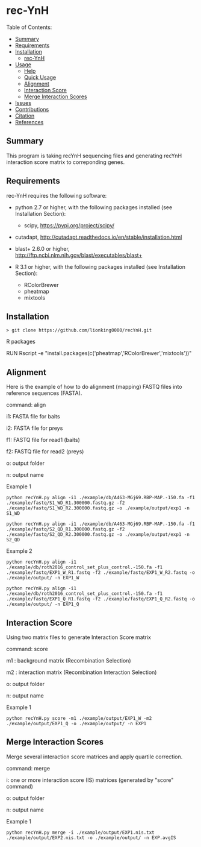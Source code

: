 rec-YnH
==========

Table of Contents:

- [Summary](#summary)
- [Requirements](#requirements)
- [Installation](#installation)
	- [rec-YnH](#vast-tools-1)
- [Usage](#usage)
	- [Help](#help)
	- [Quick Usage](#quick-usage)
	- [Alignment](#align)
	- [Interaction Score](#score)
	- [Merge Interaction Scores](#merge)
- [Issues](#issues)
- [Contributions](#contributions)
- [Citation](#citation)
- [References](#references)
	
Summary
-------
This program is taking recYnH sequencing files and generating recYnH interaction score matrix to correponding genes.

Requirements
------------

rec-YnH requires the following software:
 * python 2.7 or higher, with the following packages installed (see Installation Section):
   * scipy, https://pypi.org/project/scipy/
 * cutadapt, http://cutadapt.readthedocs.io/en/stable/installation.html
 * blast+ 2.6.0 or higher, http://ftp.ncbi.nlm.nih.gov/blast/executables/blast+
 
 * R 3.1 or higher, with the following packages installed (see Installation Section):
   * RColorBrewer
   * pheatmap
   * mixtools

Installation
------------

~~~~
> git clone https://github.com/lionking0000/recYnH.git
~~~~

R packages

RUN Rscript -e "install.packages(c('pheatmap','RColorBrewer','mixtools'))"

Alignment
------------

Here is the example of how to do alignment (mapping) FASTQ files into reference sequences (FASTA).

command: align

i1: FASTA file for baits

i2: FASTA file for preys

f1: FASTQ file for read1 (baits)

f2: FASTQ file for read2 (preys)

o: output folder

n: output name

Example 1
~~~~
python recYnH.py align -i1 ./example/db/A463-MGj69.RBP-MAP.-150.fa -f1 ./example/fastq/S1_WD_R1.300000.fastq.gz -f2 ./example/fastq/S1_WD_R2.300000.fastq.gz -o ./example/output/exp1 -n S1_WD
~~~~
~~~~
python recYnH.py align -i1 ./example/db/A463-MGj69.RBP-MAP.-150.fa -f1 ./example/fastq/S2_QD_R1.300000.fastq.gz -f2 ./example/fastq/S2_QD_R2.300000.fastq.gz -o ./example/output/exp1 -n S2_QD
~~~~

Example 2
~~~~
python recYnH.py align -i1 ./example/db/roth2016_control_set_plus_control.-150.fa -f1 ./example/fastq/EXP1_W_R1.fastq -f2 ./example/fastq/EXP1_W_R2.fastq -o ./example/output/ -n EXP1_W
~~~~

~~~~
python recYnH.py align -i1 ./example/db/roth2016_control_set_plus_control.-150.fa -f1 ./example/fastq/EXP1_Q_R1.fastq -f2 ./example/fastq/EXP1_Q_R2.fastq -o ./example/output/ -n EXP1_Q
~~~~


Interaction Score 
------------

Using two matrix files to generate Interaction Score matrix

command: score

m1 : background matrix (Recombination Selection)

m2 : interaction matrix (Recombination Interaction Selection)

o: output folder

n: output name

Example 1
~~~~
python recYnH.py score -m1 ./example/output/EXP1_W -m2 ./example/output/EXP1_Q -o ./example/output/ -n EXP1
~~~~


Merge Interaction Scores 
------------

Merge several interaction score matrices and apply quartile correction.

command: merge

i: one or more interaction score (IS) matrices (generated by "score" command)

o: output folder

n: output name

Example 1
~~~~
python recYnH.py merge -i ./example/output/EXP1.nis.txt ./example/output/EXP2.nis.txt -o ./example/output/ -n EXP.avgIS
~~~~

